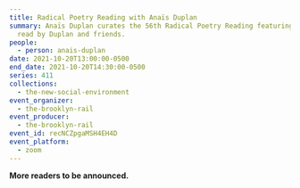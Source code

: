 ```yaml
---
title: Radical Poetry Reading with Anaïs Duplan
summary: Anaïs Duplan curates the 56th Radical Poetry Reading featuring poetry
  read by Duplan and friends.
people:
  - person: anais-duplan
date: 2021-10-20T13:00:00-0500
end_date: 2021-10-20T14:30:00-0500
series: 411
collections:
  - the-new-social-environment
event_organizer:
  - the-brooklyn-rail
event_producer:
  - the-brooklyn-rail
event_id: recNCZpgaMSH4EH4D
event_platform:
  - zoom
---
```

**More readers to be announced.**